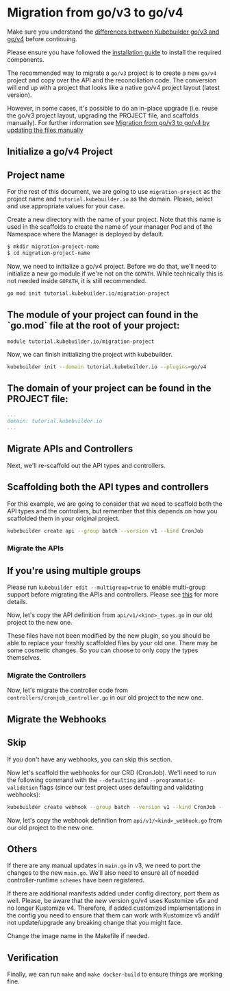 # Migration from go/v3 to go/v4

Make sure you understand the [differences between Kubebuilder go/v3 and go/v4][v3vsv4]
before continuing.

Please ensure you have followed the [installation guide][quick-start]
to install the required components.

The recommended way to migrate a `go/v3` project is to create a new `go/v4` project and
copy over the API and the reconciliation code. The conversion will end up with a
project that looks like a native go/v4 project layout (latest version).

However, in some cases, it's possible to do an in-place upgrade (i.e. reuse the go/v3 project layout, upgrading
the PROJECT file, and scaffolds manually). For further information see [Migration from go/v3 to go/v4 by updating the files manually][manually-upgrade]

## Initialize a go/v4 Project

<aside class="note">
<h1>Project name</h1>

For the rest of this document, we are going to use `migration-project` as the project name and `tutorial.kubebuilder.io` as the domain. Please, select and use appropriate values for your case.

</aside>

Create a new directory with the name of your project. Note that
this name is used in the scaffolds to create the name of your manager Pod and of the Namespace where the Manager is deployed by default.

```bash
$ mkdir migration-project-name
$ cd migration-project-name
```

Now, we need to initialize a go/v4 project.  Before we do that, we'll need
to initialize a new go module if we're not on the `GOPATH`. While technically this is
not needed inside `GOPATH`, it is still recommended.

```bash
go mod init tutorial.kubebuilder.io/migration-project
```

<aside class="note">
<h1>The module of your project can found in the `go.mod` file at the root of your project:</h1>

```
module tutorial.kubebuilder.io/migration-project
```

</aside>

Now, we can finish initializing the project with kubebuilder.

```bash
kubebuilder init --domain tutorial.kubebuilder.io --plugins=go/v4
```

<aside class="note">
<h1>The domain of your project can be found in the PROJECT file:</h1>

```yaml
...
domain: tutorial.kubebuilder.io
...
```
</aside>

## Migrate APIs and Controllers

Next, we'll re-scaffold out the API types and controllers.

<aside class="note">
<h1>Scaffolding both the API types and controllers</h1>

For this example, we are going to consider that we need to scaffold both the API types and the controllers, but remember that this depends on how you scaffolded them in your original project.

</aside>

```bash
kubebuilder create api --group batch --version v1 --kind CronJob
```

### Migrate the APIs

<aside class="note">
<h1>If you're using multiple groups</h1>

Please run `kubebuilder edit --multigroup=true` to enable multi-group support before migrating the APIs and controllers. Please see [this][multi-group] for more details.

</aside>

Now, let's copy the API definition from `api/v1/<kind>_types.go` in our old project to the new one.

These files have not been modified by the new plugin, so you should be able to replace your freshly scaffolded files by your old one. There may be some cosmetic changes. So you can choose to only copy the types themselves.

### Migrate the Controllers

Now, let's migrate the controller code from `controllers/cronjob_controller.go` in our old project to the new one.

## Migrate the Webhooks

<aside class="note">
<h1>Skip</h1>

If you don't have any webhooks, you can skip this section.

</aside>

Now let's scaffold the webhooks for our CRD (CronJob). We'll need to run the
following command with the `--defaulting` and `--programmatic-validation` flags
(since our test project uses defaulting and validating webhooks):

```bash
kubebuilder create webhook --group batch --version v1 --kind CronJob --defaulting --programmatic-validation
```

Now, let's copy the webhook definition from `api/v1/<kind>_webhook.go` from our old project to the new one.

## Others

If there are any manual updates in `main.go` in v3, we need to port the changes to the new `main.go`. We’ll also need to ensure all of needed controller-runtime `schemes` have been registered.

If there are additional manifests added under config directory, port them as well. Please, be aware that
the new version go/v4 uses Kustomize v5x and no longer Kustomize v4. Therefore, if added customized
implementations in the config you need to ensure that them can work with Kustomize v5 and/if not
update/upgrade any breaking change that you might face.

Change the image name in the Makefile if needed.

## Verification

Finally, we can run `make` and `make docker-build` to ensure things are working
fine.

[v3vsv4]: v3vsv4.md
[quick-start]: ./../quick-start.md#installation
[controller-tools]: https://github.com/kubernetes-sigs/controller-tools/releases
[controller-runtime]: https://github.com/kubernetes-sigs/controller-runtime/releases
[multi-group]: multi-group.md
[manually-upgrade]: manually_migration_guide_gov3_to_gov4.md
